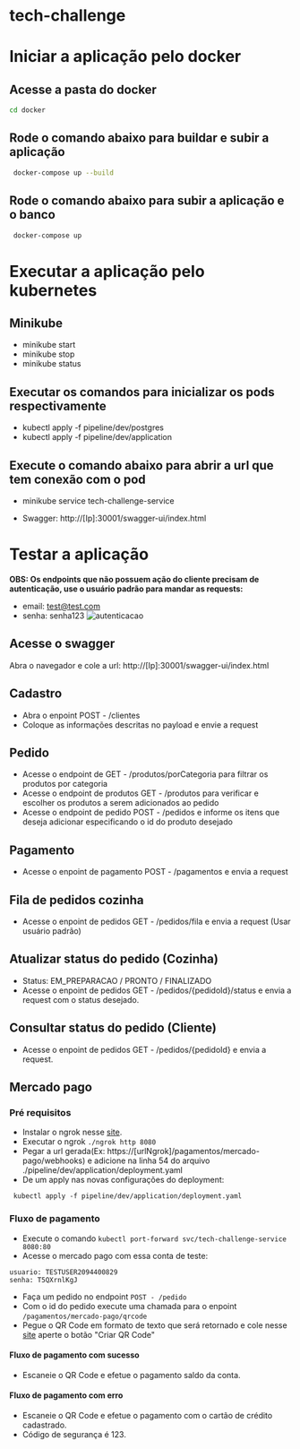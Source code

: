 # tech-challenge

# Iniciar a aplicação pelo docker
## Acesse a pasta do docker
```sh
cd docker
```
## Rode o comando abaixo para buildar e subir a aplicação
```sh
 docker-compose up --build
```

## Rode o comando abaixo para subir a aplicação e o banco
```sh
 docker-compose up
```

# Executar a aplicação pelo kubernetes

## Minikube
- minikube start
- minikube stop
- minikube status

## Executar os comandos para inicializar os pods respectivamente
- kubectl apply -f pipeline/dev/postgres
- kubectl apply -f pipeline/dev/application   


## Execute o comando abaixo para abrir a url que tem conexão com o pod
- minikube service tech-challenge-service

- Swagger: http://[Ip]:30001/swagger-ui/index.html

# Testar a aplicação

**OBS: Os endpoints que não possuem ação do cliente precisam de autenticação, use o usuário padrão para mandar as requests:**
- email: test@test.com
- senha: senha123
![autenticacao](./imagens/autenticacao.png)

## Acesse o swagger
Abra o navegador e cole a url: http://[Ip]:30001/swagger-ui/index.html

## Cadastro

- Abra o enpoint POST - /clientes
- Coloque as informações descritas no payload e envie a request

## Pedido
- Acesse o endpoint de GET - /produtos/porCategoria para filtrar os produtos por categoria
- Acesse o endpoint de produtos GET - /produtos para verificar e escolher os produtos a serem adicionados ao pedido
- Acesse o endpoint de pedido POST - /pedidos e informe os itens que deseja adicionar especificando o id do produto desejado

## Pagamento
- Acesse o enpoint de pagamento POST - /pagamentos e envia a request

## Fila de pedidos cozinha
- Acesse o enpoint de pedidos GET - /pedidos/fila e envia a request (Usar usuário padrão)

## Atualizar status do pedido (Cozinha)
- Status: EM_PREPARACAO / PRONTO / FINALIZADO
- Acesse o enpoint de pedidos GET - /pedidos/{pedidoId}/status e envia a request com o status desejado.

## Consultar status do pedido (Cliente)
- Acesse o enpoint de pedidos GET - /pedidos/{pedidoId} e envia a request.

## Mercado pago
### Pré requisitos
- Instalar o ngrok nesse [site](https://ngrok.com/download).
- Executar o ngrok `./ngrok http 8080`
- Pegar a url gerada(Ex: https://[urlNgrok]/pagamentos/mercado-pago/webhooks) e adicione na linha 54 do arquivo ./pipeline/dev/application/deployment.yaml 
- De um apply nas novas configurações do deployment:
```
 kubectl apply -f pipeline/dev/application/deployment.yaml
```

### Fluxo de pagamento
- Execute o comando `kubectl port-forward svc/tech-challenge-service 8080:80`
- Acesse o mercado pago com essa conta de teste:
```
usuario: TESTUSER2094400829
senha: T5QXrnlKgJ
```
- Faça um pedido no endpoint `POST - /pedido`
- Com o id do pedido execute uma chamada para o enpoint `/pagamentos/mercado-pago/qrcode`
- Pegue o QR Code em formato de texto que será retornado e cole nesse [site](https://www.qrcode-monkey.com/pt/?utm_source=google_c&utm_medium=cpc&utm_campaign=&utm_content=&utm_term=qrcode%20monkey_e&gclid=CjwKCAjw3dCnBhBCEiwAVvLcuzrWOjjWvrrH2V7GILt-d04D3pUgkeBTYBYvMzAmLMmNs2ZjzphfwBoC-rEQAvD_BwE#text) aperte o botão "Criar QR Code"

#### Fluxo de pagamento com sucesso
- Escaneie o QR Code e efetue o pagamento saldo da conta.

#### Fluxo de pagamento com erro
- Escaneie o QR Code e efetue o pagamento com o cartão de crédito cadastrado.
- Código de segurança é 123.

